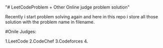 "# LeetCodeProblem + Other Online judge problem solution"


Recently i start problem solving again and here in this repo i store all those solution with the problem name in filename.

#Onile Judges:

1.LeetCode
2.CodeChef
3.Codeforces
4.

